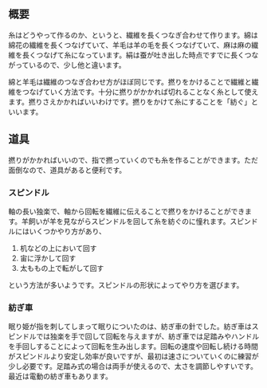 ## 概要

糸はどうやって作るのか、というと、繊維を長くつなぎ合わせて作ります。綿は綿花の繊維を長くつなげていて、羊毛は羊の毛を長くつなげていて、麻は麻の繊維を長くつなげて糸になっています。絹は蚕が吐き出した時点ですでに長くつながっているので、少し他と違います。

綿と羊毛は繊維のつなぎ合わせ方がほぼ同じです。撚りをかけることで繊維と繊維をつなげていく方法です。十分に撚りがかかれば切れることなく糸として使えます。撚りさえかかればいいわけです。撚りをかけて糸にすることを「紡ぐ」といいます。

## 道具

撚りがかかればいいので、指で撚っていくのでも糸を作ることができます。ただ面倒なので、道具があると便利です。

### スピンドル

軸の長い独楽で、軸から回転を繊維に伝えることで撚りをかけることができます。羊飼いが羊を見ながらスピンドルを回して糸を紡ぐのに憧れます。スピンドルにはいくつかやり方があり、

1. 机などの上において回す
2. 宙に浮かして回す
3. 太ももの上で転がして回す

という方法が多いようです。スピンドルの形状によってやり方を選びます。

### 紡ぎ車

眠り姫が指を刺してしまって眠りについたのは、紡ぎ車の針でした。紡ぎ車はスピンドルでは独楽を手で回して回転を与えますが、紡ぎ車では足踏みやハンドルを手回しすることによって回転を生み出します。回転の速度や回転し続ける時間がスピンドルより安定し効率が良いですが、最初は速さについていくのに練習が少し必要です。足踏み式の場合は両手が使えるので、太さを調節しやすいです。最近は電動の紡ぎ車もあります。
